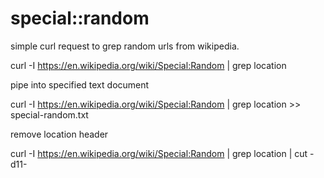 # special::random

simple curl request to grep random urls from wikipedia.

curl -I https://en.wikipedia.org/wiki/Special:Random | grep location 

pipe into specified text document

curl -I https://en.wikipedia.org/wiki/Special:Random | grep location >> special-random.txt

remove location header

curl -I https://en.wikipedia.org/wiki/Special:Random | grep location | cut -d11-


